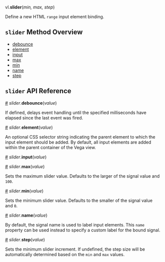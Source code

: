 vl.<b>slider</b>(<em>min, max, step</em>)

Define a new HTML <code>range</code> input element binding.

## <code>slider</code> Method Overview

* <a href="#debounce">debounce</a>
* <a href="#element">element</a>
* <a href="#input">input</a>
* <a href="#max">max</a>
* <a href="#min">min</a>
* <a href="#name">name</a>
* <a href="#step">step</a>

## <code>slider</code> API Reference

<a id="debounce" href="#debounce">#</a>
<em>slider</em>.<b>debounce</b>(<em>value</em>)

If defined, delays event handling until the specified milliseconds have elapsed since the last event was fired.

<a id="element" href="#element">#</a>
<em>slider</em>.<b>element</b>(<em>value</em>)

An optional CSS selector string indicating the parent element to which the input element should be added. By default, all input elements are added within the parent container of the Vega view.

<a id="input" href="#input">#</a>
<em>slider</em>.<b>input</b>(<em>value</em>)

<a id="max" href="#max">#</a>
<em>slider</em>.<b>max</b>(<em>value</em>)

Sets the maximum slider value. Defaults to the larger of the signal value and `100`.

<a id="min" href="#min">#</a>
<em>slider</em>.<b>min</b>(<em>value</em>)

Sets the minimum slider value. Defaults to the smaller of the signal value and `0`.

<a id="name" href="#name">#</a>
<em>slider</em>.<b>name</b>(<em>value</em>)

By default, the signal name is used to label input elements. This `name` property can be used instead to specify a custom label for the bound signal.

<a id="step" href="#step">#</a>
<em>slider</em>.<b>step</b>(<em>value</em>)

Sets the minimum slider increment. If undefined, the step size will be automatically determined based on the `min` and `max` values.

